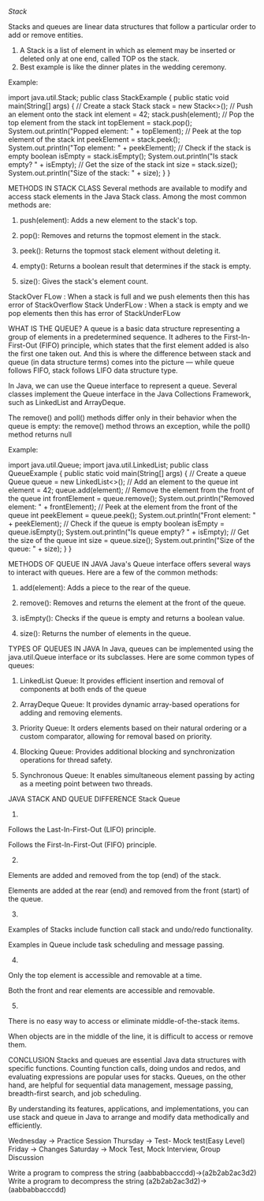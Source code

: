 *Stack*

Stacks and queues are linear data structures that follow a particular order to add or remove entities.
1. A Stack is a list of element in which as element may be inserted or deleted only at one end, called TOP os the stack.
2. Best example is like the dinner plates in the wedding ceremony.

Example:

import java.util.Stack;
public class StackExample {
    public static void main(String[] args) {
        // Create a stack
        Stack<Integer> stack = new Stack<>();
        // Push an element onto the stack
        int element = 42;
        stack.push(element);
        // Pop the top element from the stack
        int topElement = stack.pop();
        System.out.println("Popped element: " + topElement);
        // Peek at the top element of the stack
        int peekElement = stack.peek();
        System.out.println("Top element: " + peekElement);
        // Check if the stack is empty
        boolean isEmpty = stack.isEmpty();
        System.out.println("Is stack empty? " + isEmpty);
        // Get the size of the stack
        int size = stack.size();
        System.out.println("Size of the stack: " + size);
    }
}

METHODS IN STACK CLASS
Several methods are available to modify and access stack elements in the Java Stack class. Among the most common methods are:

1. push(element): Adds a new element to the stack's top.

2. pop(): Removes and returns the topmost element in the stack.

3. peek(): Returns the topmost stack element without deleting it.

4. empty(): Returns a boolean result that determines if the stack is empty.

5. size(): Gives the stack's element count.

StackOver FLow : When a stack is full and we push elements then this has error of StackOverflow
Stack UnderFLow : When a stack is empty and we pop elements then this has error of StackUnderFLow



WHAT IS THE QUEUE?
A queue is a basic data structure representing a group of elements in a predetermined sequence. It adheres to the First-In-First-Out (FIFO) principle, which states that the first element added is also the first one taken out. And this is where the difference between stack and queue (in data structure terms) comes into the picture — while queue follows FIFO, stack follows LIFO data structure type.

In Java, we can use the Queue interface to represent a queue. Several classes implement the Queue interface in the Java Collections Framework, such as LinkedList and ArrayDeque.

The remove() and poll() methods differ only in their behavior when the queue is empty: the remove() method throws an exception, while the poll() method returns null

Example:

import java.util.Queue;
import java.util.LinkedList;
public class QueueExample {
    public static void main(String[] args) {
        // Create a queue
        Queue<Integer> queue = new LinkedList<>();
        // Add an element to the queue
        int element = 42;
        queue.add(element);
        // Remove the element from the front of the queue
        int frontElement = queue.remove();
        System.out.println("Removed element: " + frontElement);
        // Peek at the element from the front of the queue
        int peekElement = queue.peek();
        System.out.println("Front element: " + peekElement);
        // Check if the queue is empty
        boolean isEmpty = queue.isEmpty();
        System.out.println("Is queue empty? " + isEmpty);
        // Get the size of the queue
        int size = queue.size();
        System.out.println("Size of the queue: " + size);
    }
}

METHODS OF QUEUE IN JAVA
Java's Queue interface offers several ways to interact with queues. Here are a few of the common methods:

1. add(element): Adds a piece to the rear of the queue.

2. remove(): Removes and returns the element at the front of the queue.

3. isEmpty(): Checks if the queue is empty and returns a boolean value.

4. size(): Returns the number of elements in the queue.


TYPES OF QUEUES IN JAVA
In Java, queues can be implemented using the java.util.Queue interface or its subclasses. Here are some common types of queues:

1. LinkedList Queue: It provides efficient insertion and removal of components at both ends of the queue

2. ArrayDeque Queue: It provides dynamic array-based operations for adding and removing elements.

3. Priority Queue: It orders elements based on their natural ordering or a custom comparator, allowing for removal based on priority.

4. Blocking Queue: Provides additional blocking and synchronization operations for thread safety.

5. Synchronous Queue: It enables simultaneous element passing by acting as a meeting point between two threads.


JAVA STACK AND QUEUE DIFFERENCE
Stack
Queue

1.

Follows the Last-In-First-Out (LIFO) principle.

Follows the First-In-First-Out (FIFO) principle.

2.

Elements are added and removed from the top (end) of the stack.

Elements are added at the rear (end) and removed from the front (start) of the queue.

3.

Examples of Stacks include function call stack and undo/redo functionality.

Examples in Queue include task scheduling and message passing.

4.

Only the top element is accessible and removable at a time.

Both the front and rear elements are accessible and removable.

5.

There is no easy way to access or eliminate middle-of-the-stack items.

When objects are in the middle of the line, it is difficult to access or remove them.


CONCLUSION
Stacks and queues are essential Java data structures with specific functions. Counting function calls, doing undos and redos, and evaluating expressions are popular uses for stacks. Queues, on the other hand, are helpful for sequential data management, message passing, breadth-first search, and job scheduling.

By understanding its features, applications, and implementations, you can use stack and queue in Java to arrange and modify data methodically and efficiently.


Wednesday -> Practice Session
Thursday -> Test- Mock test(Easy Level)
Friday -> Changes
Saturday -> Mock Test, Mock Interview, Group Discussion


Write a program to compress the string (aabbabbacccdd)->(a2b2ab2ac3d2)
Write a program to decompress the string (a2b2ab2ac3d2)->(aabbabbacccdd)